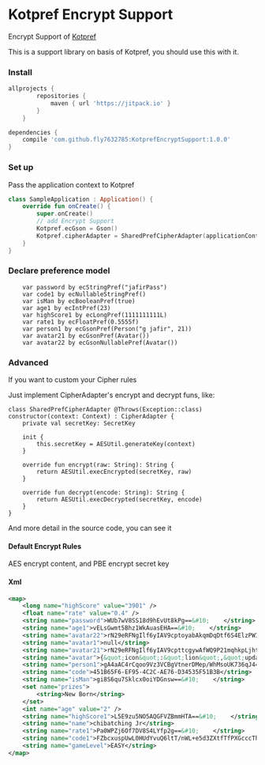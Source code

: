 # Kotpref Encrypt Support

Encrypt Support of [Kotpref](https://github.com/chibatching/Kotpref)

This is a support library on basis of Kotpref, you should use this with it.

### Install

```groovy
allprojects {
		repositories {
			maven { url 'https://jitpack.io' }
		}
	}
```
```groovy
dependencies {
    compile 'com.github.fly7632785:KotprefEncryptSupport:1.0.0'
}
```

### Set up

Pass the application context to Kotpref

```kotlin
class SampleApplication : Application() {
    override fun onCreate() {
        super.onCreate()
        // add Encrypt Support 
        Kotpref.ecGson = Gson()
        Kotpref.cipherAdapter = SharedPrefCipherAdapter(applicationContext)
    }
}
```
### Declare preference model
```
    var password by ecStringPref("jafirPass")
    var code1 by ecNullableStringPref()
    var isMan by ecBooleanPref(true)
    var age1 by ecIntPref(23)
    var highScore1 by ecLongPref(1111111111L)
    var rate1 by ecFloatPref(0.5555f)
    var person1 by ecGsonPref(Person("g jafir", 21))
    var avatar21 by ecGsonPref(Avatar())
    var avatar22 by ecGsonNullablePref(Avatar())
```
###  Advanced

If you want to custom your Cipher rules

Just implement CipherAdapter's encrypt and decrypt funs, like:

```
class SharedPrefCipherAdapter @Throws(Exception::class)
constructor(context: Context) : CipherAdapter {
    private val secretKey: SecretKey

    init {
        this.secretKey = AESUtil.generateKey(context)
    }

    override fun encrypt(raw: String): String {
        return AESUtil.execEncrypted(secretKey, raw)
    }

    override fun decrypt(encode: String): String {
        return AESUtil.execDecrypted(secretKey, encode)
    }
}
```
And more detail in the source code, you can see it 


#### Default Encrypt Rules
AES encrypt content, and PBE encrypt secret key 
#### Xml
```xml
<map>
    <long name="highScore" value="3901" />
    <float name="rate" value="0.4" />
    <string name="password">WUb7wV8SS18d9hEvUt8kPg==&#10;    </string>
    <string name="age1">vELsGwmt5Bhz1WkAuasEHA==&#10;    </string>
    <string name="avatar22">rN29eRFNgIlf6yIAV9cptoyabAkqmDqDtf6S4ElzPWIVS1YRMXw2avvYbyJseOZEOBqVE9kAAARV&#10;T4MpZ31fAw==&#10;    </string>
    <string name="avatar1">null</string>
    <string name="avatar21">rN29eRFNgIlf6yIAV9cpttcgywAfWQ9P21mqhkpLjhty0xyusdIZtGLibaD5gzdExLQhyLF2BbIR&#10;Vz7hM0a0KA==&#10;    </string>
    <string name="avatar">{&quot;icon&quot;:&quot;lion&quot;,&quot;updated_at&quot;:&quot;Dec 19, 2017 11:13:28 PM&quot;}</string>
    <string name="person1">gA4aAC4rCqoo9Vz3VCBgVtnerDMep/WhMsoUK736qJ4=&#10;    </string>
    <string name="code">451B65F6-EF95-4C2C-AE76-D34535F51B3B</string>
    <string name="isMan">gi8S6qu7Sklcx0oiYDGnsw==&#10;    </string>
    <set name="prizes">
        <string>New Born</string>
    </set>
    <int name="age" value="2" />
    <string name="highScore1">L5E9zu5NO5AQGFVZBmmHTA==&#10;    </string>
    <string name="name">chibatching Jr</string>
    <string name="rate1">Pa0WPZj6Of7DV8S4LYfp2g==&#10;    </string>
    <string name="code1">FZbcxuspUwL0HUdYvuQ6ltT/nWL+e5d3ZXtfTfPXGcccThyKavFb+7iB1bR8PGF6&#10;    </string>
    <string name="gameLevel">EASY</string>
</map>

```
